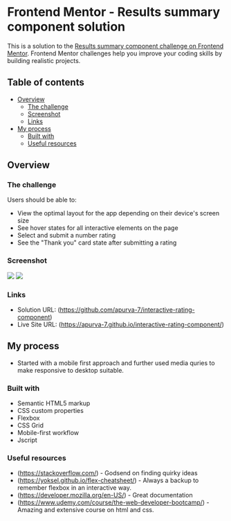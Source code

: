 # Frontend Mentor - Results summary component solution

This is a solution to the [Results summary component challenge on Frontend Mentor](https://www.frontendmentor.io/challenges/results-summary-component-CE_K6s0maV). Frontend Mentor challenges help you improve your coding skills by building realistic projects.

## Table of contents

-   [Overview](#overview)
    -   [The challenge](#the-challenge)
    -   [Screenshot](#screenshot)
    -   [Links](#links)
-   [My process](#my-process)
    -   [Built with](#built-with)
    -   [Useful resources](#useful-resources)

## Overview

### The challenge

Users should be able to:

-   View the optimal layout for the app depending on their device's screen size
-   See hover states for all interactive elements on the page
-   Select and submit a number rating
-   See the "Thank you" card state after submitting a rating

### Screenshot

![](./Screenshot1.jpg)
![](./Screenshot2.jpg)

### Links

-   Solution URL: (https://github.com/apurva-7/interactive-rating-component)
-   Live Site URL: (https://apurva-7.github.io/interactive-rating-component/)


## My process

-   Started with a mobile first approach and further used media quries to make responsive to desktop suitable.

### Built with

-   Semantic HTML5 markup
-   CSS custom properties
-   Flexbox
-   CSS Grid
-   Mobile-first workflow
-   Jscript

### Useful resources

-   (https://stackoverflow.com/) - Godsend on finding quirky ideas
-   (https://yoksel.github.io/flex-cheatsheet/) - Always a backup to remember flexbox in an interactive way.
-   (https://developer.mozilla.org/en-US/) - Great documentation
-   (https://www.udemy.com/course/the-web-developer-bootcamp/) - Amazing and extensive course on html and css.

